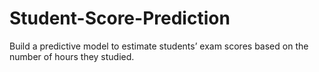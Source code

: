 # Student-Score-Prediction
Build a predictive model to estimate students’ exam scores based on the number of hours they studied.
